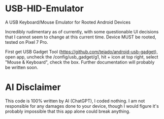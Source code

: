 # USB-HID-Emulator
A USB Keyboard/Mouse Emulator for Rooted Android Devices

Incredibly rudimentary as of currently, with some questionable UI decisions that I cannot seem to change at this current time.
Device MUST be rooted, tested on Pixel 7 Pro. 

First get USB Gadget Tool (https://github.com/tejado/android-usb-gadget), open app, uncheck the /config/usb_gadget/g1, hit + icon at top right, select "Mouse & Keyboard", check the box. 
Further documentation will probably be written soon.

# AI Disclaimer
This code is 100% written by AI (ChatGPT), I coded nothing. I am not responsible for any damages done to your device, though I would figure it's probably impossible that this app alone could break anything.
